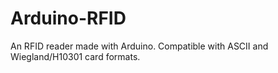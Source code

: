# Arduino-RFID
An RFID reader made with Arduino. Compatible with ASCII and Wiegland/H10301 card formats.
